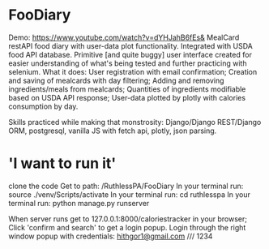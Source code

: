 # FooDiary
Demo:
https://www.youtube.com/watch?v=dYHJahB6fEs&
 MealCard restAPI food diary with user-data plot functionality.
 Integrated with  USDA food API database.
Primitive [and quite buggy] user interface created for easier understanding of what's being tested and further practicing with selenium.
What it does:
 User registration with email confirmation;
 Creation and saving of mealcards with day filtering;
 Adding and removing ingredients/meals from mealcards;
 Quantities of ingredients modifiable based on USDA API response;
 User-data plotted by plotly with calories consumption by day.


Skills practiced while making that monstrosity:
 Django/Django REST/Django ORM, postgresql, vanilla JS with fetch api, plotly, json parsing.  

# 'I want to run it'
 clone the code
 Get to path: /RuthlessPA/FooDiary
 In your terminal run: source ./venv/Scripts/activate
 In your terminal run: cd ruthlesspa
 In your terminal run: python manage.py runserver
 
 When server runs get to 127.0.0.1:8000/caloriestracker in your browser;
 Click 'confirm and search' to get a login popup.
 Login through the right window popup with credentials: hithgor1@gmail.com /// 1234
 
 
